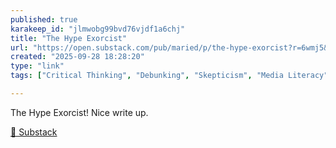 ```yaml
---
published: true
karakeep_id: "jlmwobg99bvd76vjdf1a6chj"
title: "The Hype Exorcist"
url: "https://open.substack.com/pub/maried/p/the-hype-exorcist?r=6wmj5&utm_medium=ios"
created: "2025-09-28 18:28:20"
type: "link"
tags: ["Critical Thinking", "Debunking", "Skepticism", "Media Literacy"]

---
```

The Hype Exorcist! Nice write up. 

[🔗 Substack](https://open.substack.com/pub/maried/p/the-hype-exorcist?r=6wmj5&utm_medium=ios)